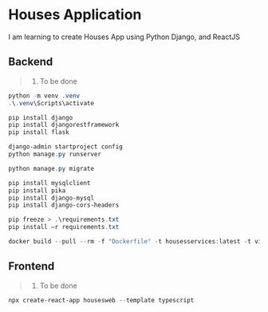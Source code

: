 # Houses Application

I am learning to create Houses App using Python Django, and ReactJS

## Backend

> 1. To be done

```powershell
python -m venv .venv
.\.venv\Scripts\activate

pip install django
pip install djangorestframework
pip install flask

django-admin startproject config
python manage.py runserver

python manage.py migrate

pip install mysqlclient
pip install pika
pip install django-mysql
pip install django-cors-headers

pip freeze > .\requirements.txt
pip install –r requirements.txt

docker build --pull --rm -f "Dockerfile" -t housesservices:latest -t vishipayyallore/housesservices:latest .
```

## Frontend

> 1. To be done

```powershell
npx create-react-app housesweb --template typescript
```

